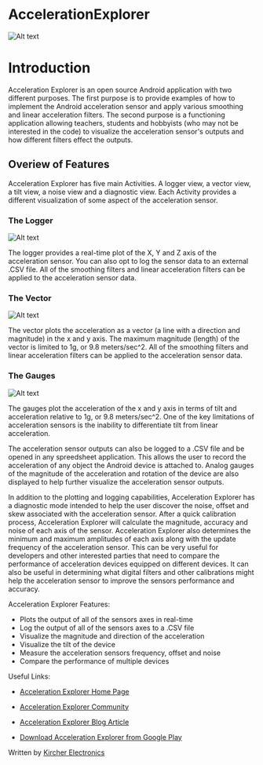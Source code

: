 AccelerationExplorer
====================

![Alt text](http://www.kircherelectronics.com/resources/images/accelerationExplorer/acceleration_explorer_home.png "Android Acceleration Explorer Screenshot")

# Introduction

Acceleration Explorer is an open source Android application with two different purposes. The first purpose is to provide examples of how to implement the Android acceleration sensor and apply various smoothing and linear acceleration filters. The second purpose is a functioning application allowing teachers, students and hobbyists (who may not be interested in the code) to visualize the acceleration sensor's outputs and how different filters effect the outputs.

## Overiew of Features

Acceleration Explorer has five main Activities. A logger view, a vector view, a tilt view, a noise view and a diagnostic view.  Each Activity provides a different visualization of some aspect of the acceleration sensor. 

### The Logger

![Alt text](http://www.kircherelectronics.com/resources/images/accelerationExplorer/acceleration_explorer_logger.png "Android Acceleration Explorer Screenshot")

The logger provides a real-time plot of the X, Y and Z axis of the acceleration sensor. You can also opt to log the sensor data to an external .CSV file. All of the smoothing filters and linear acceleration filters can be applied to the acceleration sensor data.

### The Vector

![Alt text](http://www.kircherelectronics.com/resources/images/accelerationExplorer/acceleration_explorer_vector.png "Android Acceleration Explorer Screenshot")

The vector plots the acceleration as a vector (a line with a direction and magnitude) in the x and y axis. The maximum magnitude (length) of the vector is limited to 1g, or 9.8 meters/sec^2. All of the smoothing filters and linear acceleration filters can be applied to the acceleration sensor data.

### The Gauges

![Alt text](http://www.kircherelectronics.com/resources/images/accelerationExplorer/acceleration_explorer_gauges.png "Android Acceleration Explorer Screenshot")

The gauges plot the acceleration of the x and y axis in terms of tilt and acceleration relative to 1g, or 9.8 meters/sec^2. One of the key limitations of acceleration sensors is the inability to differentiate tilt from linear acceleration.

The acceleration sensor outputs can also be logged to a .CSV file and be opened in any spreedsheet application. This allows the user to record the acceleration of any object the Android device is attached to. Analog gauges of the magnitude of the acceleration and rotation of the device are also displayed to help further visualize the acceleration sensor outputs.

In addition to the plotting and logging capabilities, Acceleration Explorer has a diagnostic mode intended to help the user discover the noise, offset and skew associated with the acceleration sensor. After a quick calibration process, Acceleration Explorer will calculate the magnitude, accuracy and noise of each axis of the sensor. Acceleration Explorer also determines the minimum and maximum amplitudes of each axis along with the update frequency of the acceleration sensor. This can be very useful for developers and other interested parties that need to compare the performance of acceleration devices equipped on different devices. It can also be useful in determining what digital filters and other calibrations might help the acceleration sensor to improve the sensors performance and accuracy.

Acceleration Explorer Features:

* Plots the output of all of the sensors axes in real-time
* Log the output of all of the sensors axes to a .CSV file
* Visualize the magnitude and direction of the acceleration
* Visualize the tilt of the device
* Measure the acceleration sensors frequency, offset and noise
* Compare the performance of multiple devices

Useful Links:

* [Acceleration Explorer Home Page](http://www.kircherelectronics.com/accelerationexplorer/accelerationexplorer)

* [Acceleration Explorer Community](http://www.kircherelectronics.com/forum/viewforum.php?f=6)

*  [Acceleration Explorer Blog Article](http://www.kircherelectronics.com/blog/index.php/11-android/sensors/7-android-accelerometer)

*  [Download Acceleration Explorer from Google Play](https://play.google.com/store/apps/details?id=com.kircherelectronics.accelerationexplorer&hl=en)

Written by [Kircher Electronics](https://www.kircherelectronics.com)
